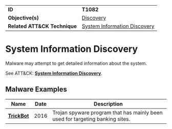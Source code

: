 |||
|---------|------------------------|
|**ID**|**T1082**|
|**Objective(s)**| [Discovery](https://github.com/MBCProject/mbc-markdown/tree/master/defense-evasion)|
|**Related ATT&CK Technique**|[System Information Discovery](https://attack.mitre.org/techniques/T1082)

System Information Discovery
============================
Malware may attempt to get detailed information about the system. 

See ATT&CK: [**System Information Discovery**](https://attack.mitre.org/techniques/T1082).

Malware Examples
----------------
|Name|Date|Description|
|-----------------------------|-----------|-----------------------------|
|[**TrickBot**](https://github.com/MBCProject/mbc-markdown/tree/master/xample-malware/trickbot.md)|2016|Trojan spyware program that has mainly been used for targeting banking sites.|
